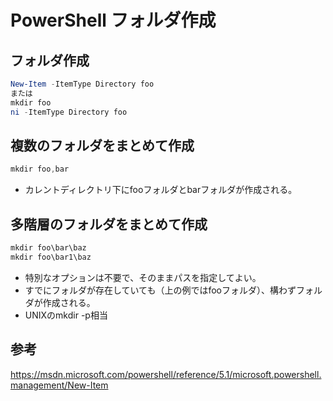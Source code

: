 ﻿# PowerShell フォルダ作成

## フォルダ作成

```powershell
New-Item -ItemType Directory foo
または
mkdir foo
ni -ItemType Directory foo
```

## 複数のフォルダをまとめて作成

```powershell
mkdir foo,bar
```

- カレントディレクトリ下にfooフォルダとbarフォルダが作成される。

## 多階層のフォルダをまとめて作成

```powershell
mkdir foo\bar\baz
mkdir foo\bar1\baz
```

- 特別なオプションは不要で、そのままパスを指定してよい。
- すでにフォルダが存在していても（上の例ではfooフォルダ）、構わずフォルダが作成される。
- UNIXのmkdir -p相当

## 参考
https://msdn.microsoft.com/powershell/reference/5.1/microsoft.powershell.management/New-Item
